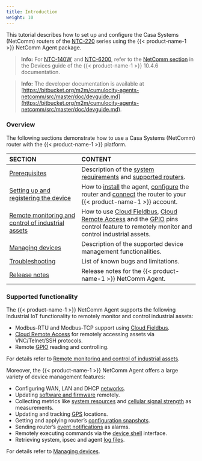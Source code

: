 ```yaml
---
title: Introduction
weight: 10
---
```


This tutorial describes how to set up and configure the Casa Systems (NetComm) routers of the [NTC-220](https://support.netcommwireless.com/products/NTC-220%20Series) series using the {{< product-name-1 >}} NetComm Agent package.

>**Info:** For [NTC-140W](https://support.netcommwireless.com/products/NTC-140W%20Series), and [NTC-6200](https://support.netcommwireless.com/products/NTC-6200%20Series), refer to the [NetComm section](https://cumulocity.com/guides/10.4.6/devices/netcommwireless/) in the Devices guide of the {{< product-name-1 >}} 10.4.6 documentation.

>**Info:** The developer documentation is available at [https://bitbucket.org/m2m/cumulocity-agents-netcomm/src/master/doc/devguide.md](https://bitbucket.org/m2m/cumulocity-agents-netcomm/src/master/doc/devguide.md).

### Overview

The following sections demonstrate how to use a Casa Systems (NetComm) router with the {{< product-name-1 >}} platform.

|SECTION|CONTENT|
|:---|:---|
|[Prerequisites](#prerequisites)|Description of the [system requirements](#sys-req) and [supported routers](#support-router).
|[Setting up and registering the device](#setup)|How to [install](#install-agent) the agent, [configure](#configure) the router and [connect](#connect) the router to your {{< product-name-1 >}} account.
|[Remote monitoring and control of industrial assets](#monitoring-and-control)|How to use [Cloud Fieldbus](#modbus), [Cloud Remote Access](#remote-access) and the [GPIO](#gpio) pins control feature to remotely monitor and control industrial assets.
|[Managing devices](#device-management)|Description of the supported device management functionalities.
|[Troubleshooting](#troubleshooting)|List of known bugs and limitations.
|[Release notes](#release-history)|Release notes for the {{< product-name-1 >}} NetComm Agent.

### Supported functionality

The {{< product-name-1 >}} NetComm Agent supports the following Industrial IoT functionality to remotely monitor and control industrial assets:

* Modbus-RTU and Modbus-TCP support using [Cloud Fieldbus](#modbus).
* [Cloud Remote Access](#remote-access) for remotely accessing assets via VNC/Telnet/SSH protocols.
* Remote [GPIO](#gpio) reading and controlling.

For details refer to [Remote monitoring and control of industrial assets](#monitoring-and-control).

Moreover, the {{< product-name-1 >}} NetComm Agent offers a large variety of device management features:

* Configuring WAN, LAN and DHCP [networks](#network).
*  Updating [software and firmware](#software-and-firmware) remotely.
* Collecting metrics like [system resources](#system-resources) and [cellular signal strength](#cellular) as measurements.
* Updating and tracking [GPS](#gps) locations.
* Getting and applying router’s [configuration snapshots](#snapshots).
* Sending router’s [event notifications](#notification) as alarms.
* Remotely executing commands via the [device shell](#device-shell) interface.
* Retrieving system, ipsec and agent [log files](#logs).

For details refer to [Managing devices](#device-management).
